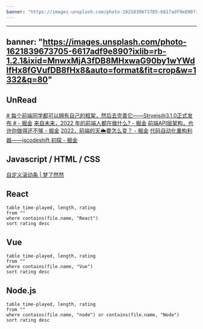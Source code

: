 ```yaml
---
banner: "https://images.unsplash.com/photo-1621839673705-6617adf9e890?ixlib=rb-1.2.1&ixid=MnwxMjA3fDB8MHxwaG90by1wYWdlfHx8fGVufDB8fHx8&auto=format&fit=crop&w=1332&q=80"
---
```

---
banner: "https://images.unsplash.com/photo-1621839673705-6617adf9e890?ixlib=rb-1.2.1&ixid=MnwxMjA3fDB8MHxwaG90by1wYWdlfHx8fGVufDB8fHx8&auto=format&fit=crop&w=1332&q=80"
---
## UnRead

[# 每个前端同学都可以拥有自己的框架，然后去完善它——Strvejs@3.1.0正式发布 # - 掘金](https://juejin.cn/post/7088327754004987940#heading-6)
[来自未来，2022 年的前端人都在做什么? - 掘金](https://juejin.cn/post/7062617190981173278)
[前端API层架构，也许你做得还不够 - 掘金](https://juejin.cn/post/6844904013150814215)
[2022，前端的天🌦️要怎么变？ - 掘金](https://juejin.cn/post/7056431876688314399)
[代码自动化重构利器——jscodeshift 初探 - 掘金](https://juejin.cn/post/6934911685220106253)

## Javascript / HTML / CSS

[自定义滚动条 | 梦了然然](https://joyran.github.io/yi-blog/blog/scrollbar.html)

## React

```dataview 
table time-played, length, rating 
from ""
where contains(file.name, "React")
sort rating desc
```

## Vue

```dataview 
table time-played, length, rating 
from ""
where contains(file.name, "Vue")
sort rating desc
```

## Node.js

```dataview 
table time-played, length, rating 
from ""
where contains(file.name, "node") or contains(file.name, "Node")
sort rating desc
```
